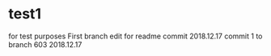 # test1
for test purposes
First branch edit for readme
commit 2018.12.17
commit 1 to branch 603 2018.12.17 